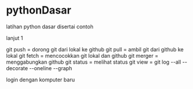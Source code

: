 # pythonDasar

latihan python dasar
disertai contoh

lanjut 1

git push   = dorong git dari lokal ke github
git pull   = ambil git dari github ke lokal
git fetch  = mencocokkan git lokal dan github
git merger = menggabungkan github
git status = melihat status git
view       = git log --all --decorate --oneline --graph

login dengan komputer baru